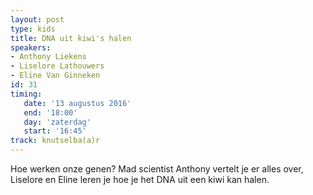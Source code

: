 ```yaml
---
layout: post
type: kids
title: DNA uit kiwi's halen
speakers:
- Anthony Liekens
- Liselore Lathouwers
- Eline Van Ginneken
id: 31
timing: 
   date: '13 augustus 2016'
   end: '18:00'
   day: 'zaterdag'
   start: '16:45'
track: knutselba(a)r
---
```

Hoe werken onze genen? Mad scientist Anthony vertelt je er alles over, Liselore en Eline leren je hoe je het DNA uit een kiwi kan halen.